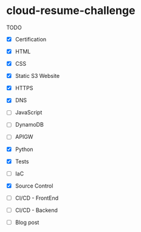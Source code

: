 # cloud-resume-challenge

TODO
- [x] Certification
- [x] HTML
- [x] CSS
- [x] Static S3 Website
- [x] HTTPS
- [x] DNS
- [ ] JavaScript
- [ ] DynamoDB
- [ ] APIGW
- [x] Python
- [x] Tests
- [ ] IaC
- [x] Source Control
- [ ] CI/CD - FrontEnd
- [ ] CI/CD - Backend
- [ ] Blog post

